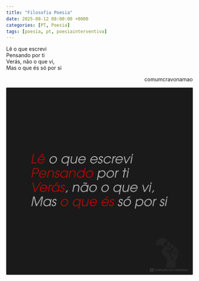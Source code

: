 ```yaml
---
title: "Filosofia Poesia"
date: 2025-08-12 08:00:00 +0000
categories: [PT, Poesia]
tags: [poesia, pt, poesiainterventiva]
---
```


<div style="color:Platinum">
<p>
Lê o que escrevi<br>
Pensando por ti<br>
Verás, não o que vi,<br>
Mas o que és só por si<br>
</p>
</div>
<p style="text-align:right">comumcravonamao</p>

![filosofia-poesia](/assets/images/filosofia-poesia.png)
